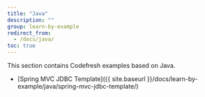 ```yaml
---
title: "Java"
description: ""
group: learn-by-example
redirect_from:
  - /docs/java/
toc: true
---
```

This section contains Codefresh examples based on Java.
- [Spring MVC JDBC Template]({{ site.baseurl }}/docs/learn-by-example/java/spring-mvc-jdbc-template/)
